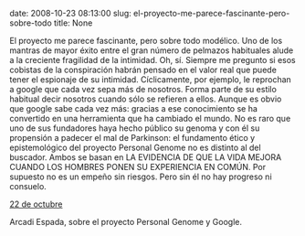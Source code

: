 date: 2008-10-23 08:13:00
slug: el-proyecto-me-parece-fascinante-pero-sobre-todo
title: None

El proyecto me parece fascinante, pero sobre todo modélico. Uno de los mantras de mayor éxito entre el gran número de pelmazos habituales alude a la creciente fragilidad de la intimidad. Oh, sí. Siempre me pregunto si esos cobistas de la conspiración habrán pensado en el valor real que puede tener el espionaje de su intimidad. Cíclicamente, por ejemplo, le reprochan a google que cada vez sepa más de nosotros. Forma parte de su estilo habitual decir nosotros cuando sólo se refieren a ellos. Aunque es obvio que google sabe cada vez más: gracias a ese conocimiento se ha convertido en una herramienta que ha cambiado el mundo. No es raro que uno de sus fundadores haya hecho público su genoma y con él su propensión a padecer el mal de Parkinson: el fundamento ético y epistemológico del proyecto Personal Genome no es distinto al del buscador. Ambos se basan en LA EVIDENCIA DE QUE LA VIDA MEJORA CUANDO LOS HOMBRES PONEN SU EXPERIENCIA EN COMÚN. Por supuesto no es un empeño sin riesgos. Pero sin él no hay progreso ni consuelo.

[22 de octubre](http://www.arcadiespada.es/2008/10/22/22-de-octubre/)

Arcadi Espada, sobre el proyecto Personal Genome y Google.

